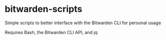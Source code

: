 # bitwarden-scripts
Simple scripts to better interface with the Bitwarden CLI for personal usage

Requires Bash, the Bitwarden CLI API, and jq
